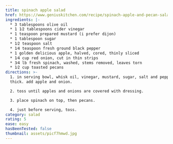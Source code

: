 ```yaml
---
title: spinach apple salad
href: https://www.geniuskitchen.com/recipe/spinach-apple-and-pecan-salad-29765?ic1=suggestedasset%7cspinach%20apple
ingredients: |-
  * 3 tablespoons olive oil 
  * 1 1⁄2 tablespoons cider vinegar
  * 1 teaspoon prepared mustard (i prefer dijon)
  * 1 tablespoon sugar
  * 1⁄2 teaspoon salt
  * 1⁄4 teaspoon fresh ground black pepper
  * 1 golden delicious apple, halved, cored, thinly sliced
  * 1⁄4 cup red onion, cut in thin strips
  * 3⁄4 lb fresh spinach, washed, stems removed, leaves torn
  * 1⁄2 cup toasted pecans
directions: >-
  1. in serving bowl, whisk oil, vinegar, mustard, sugar, salt and pepper until
  thick. add apple and onion.

  2. toss until apples and onions are covered with dressing.

  3. place spinach on top, then pecans.

  4. just before serving, toss.
category: salad
rating: 5
ease: easy
hasBeenTested: false
thumbnail: assets/picf7hmwd.jpg
---
```

